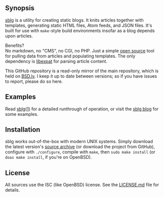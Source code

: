## Synopsis

[sblg](http://kristaps.bsd.lv/sblg) is a utility for creating static
blogs. 
It knits articles together with templates, generating static HTML
files, Atom feeds, and JSON files.
It's built for use with `make`-style build environments insofar as a
blog depends upon articles.

Benefits?  
No markdown, no "CMS", no CGI, no PHP. 
Just a simple [open source](https://opensource.org/licenses/ISC) tool
for pulling data from articles and populating templates. 
The only dependency is [libexpat](http://expat.sourceforge.net/) for
parsing article content.

This GitHub repository is a read-only mirror of the main repository,
which is held on [BSD.lv](https://www.bsd.lv).
I keep it up to date between versions; so if you have issues to report,
please do so here.

## Examples

Read [sblg(1)](http://kristaps.bsd.lv/sblg/sblg.1.html) for a detailed
runthrough of operation, or visit the
[sblg blog](http://kristaps.bsd.lv/sblg/index.html#blog) for some
examples.

## Installation

sblg works out-of-the-box with modern UNIX systems.
Simply download the latest version's [source
archive](http://kristaps.bsd.lv/sblg/snapshots/sblg.tar.gz) (or download
the project from GitHub), configure with `./configure`, compile with
`make`, then `sudo make install` (or `doas make install`, if you're on
OpenBSD).

## License

All sources use the ISC (like OpenBSD) license.
See the [LICENSE.md](LICENSE.md) file for details.
